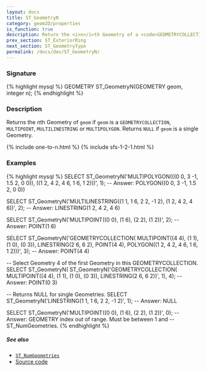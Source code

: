 ```yaml
---
layout: docs
title: ST_GeometryN
category: geom2D/properties
is_function: true
description: Return the <i>n</i>th Geometry of a <code>GEOMETRYCOLLECTION</code>
prev_section: ST_ExteriorRing
next_section: ST_GeometryType
permalink: /docs/dev/ST_GeometryN/
---
```


### Signature

{% highlight mysql %}
GEOMETRY ST_GeometryN(GEOMETRY geom, integer n);
{% endhighlight %}

### Description

Returns the *n*th Geometry of `geom` if `geom` is a `GEOMETRYCOLLECTION`,
`MULTIPOINT`, `MULTILINESTRING` or `MULTIPOLYGON`. Returns `NULL` if `geom` is
a single Geometry.

{% include one-to-n.html %}
{% include sfs-1-2-1.html %}

### Examples

{% highlight mysql %}
SELECT ST_GeometryN('MULTIPOLYGON(((0 0, 3 -1, 1.5 2, 0 0)),
                                  ((1 2, 4 2, 4 6, 1 6, 1 2)))', 1);
-- Answer: POLYGON((0 0, 3 -1, 1.5 2, 0 0))

SELECT ST_GeometryN('MULTILINESTRING((1 1, 1 6, 2 2, -1 2),
                                     (1 2, 4 2, 4 6))', 2);
-- Answer: LINESTRING(1 2, 4 2, 4 6)

SELECT ST_GeometryN('MULTIPOINT((0 0), (1 6), (2 2), (1 2))', 2);
-- Answer: POINT(1 6)

SELECT ST_GeometryN('GEOMETRYCOLLECTION(
                       MULTIPOINT((4 4), (1 1), (1 0), (0 3)),
                       LINESTRING(2 6, 6 2),
                       POINT(4 4),
                       POLYGON((1 2, 4 2, 4 6, 1 6, 1 2)))', 3);
-- Answer: POINT(4 4)

-- Select Geometry 4 of the first Geometry in this GEOMETRYCOLLECTION.
SELECT ST_GeometryN(
           ST_GeometryN('GEOMETRYCOLLECTION(
                           MULTIPOINT((4 4), (1 1), (1 0), (0 3)),
                           LINESTRING(2 6, 6 2))', 1), 4);
-- Answer: POINT(0 3)

-- Returns NULL for single Geometries.
SELECT ST_GeometryN('LINESTRING(1 1, 1 6, 2 2, -1 2)', 1);
-- Answer: NULL

SELECT ST_GeometryN('MULTIPOINT((0 0), (1 6), (2 2), (1 2))', 0);
-- Answer: GEOMETRY index out of range. Must be between 1 and
-- ST_NumGeometries.
{% endhighlight %}

##### See also

* [`ST_NumGeometries`](../ST_NumGeometries)
* <a href="https://github.com/orbisgis/h2gis/blob/master/h2gis-functions/src/main/java/org/h2gis/functions/spatial/properties/ST_GeometryN.java" target="_blank">Source code</a>
